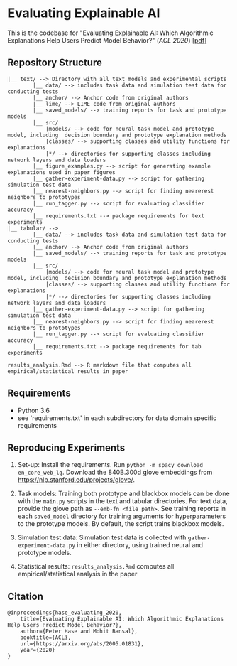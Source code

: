 # Evaluating Explainable AI
This is the codebase for "Evaluating Explainable AI: Which Algorithmic Explanations Help Users Predict Model Behavior?" (*ACL 2020*) [[pdf]](https://arxiv.org/abs/2005.01831)  

## Repository Structure

```
|__ text/ --> Directory with all text models and experimental scripts
        |__ data/ --> includes task data and simulation test data for conducting tests
        |__ anchor/ --> Anchor code from original authors
        |__ lime/ --> LIME code from original authors
        |__ saved_models/ --> training reports for task and prototype models
        |__ src/
            |models/ --> code for neural task model and prototype model, including  decision boundary and prototype explanation methods 
            |classes/ --> supporting classes and utility functions for explanations
            |*/ --> directories for supporting classes including network layers and data loaders
        |__ figure_examples.py --> script for generating example explanations used in paper figures
        |__ gather-experiment-data.py --> script for gathering simulation test data
        |__ nearest-neighbors.py --> script for finding nearerest neighbors to prototypes
        |__ run_tagger.py --> script for evaluating classifier accuracy
        |__ requirements.txt --> package requirements for text experiments       
|__ tabular/ -->
        |__ data/ --> includes task data and simulation test data for conducting tests
        |__ anchor/ --> Anchor code from original authors
        |__ saved_models/ --> training reports for task and prototype models
        |__ src/
            |models/ --> code for neural task model and prototype model, including  decision boundary and prototype explanation methods 
            |classes/ --> supporting classes and utility functions for explanations
            |*/ --> directories for supporting classes including network layers and data loaders
        |__ gather-experiment-data.py --> script for gathering simulation test data
        |__ nearest-neighbors.py --> script for finding nearerest neighbors to prototypes
        |__ run_tagger.py --> script for evaluating classifier accuracy
        |__ requirements.txt --> package requirements for tab experiments

results_analysis.Rmd --> R markdown file that computes all empirical/statistical results in paper

```

## Requirements

- Python 3.6
- see 'requirements.txt' in each subdirectory for data domain specific requirements

## Reproducing Experiments 

1. Set-up: Install the requirements. Run `python -m spacy download en_core_web_lg`. Download the 840B.300d glove embeddings from https://nlp.stanford.edu/projects/glove/. 

2. Task models: Training both prototype and blackbox models can be done with the `main.py` scripts in the text and tabular directories. For text data, provide the glove path as `--emb-fn <file_path>`. See training reports in each `saved_model` directory for training arguments for hyperparameters to the prototype models. By default, the script trains blackbox models.

3. Simulation test data: Simulation test data is collected with `gather-experiment-data.py` in either directory, using trained neural and prototype models.

4. Statistical results: `results_analysis.Rmd` computes all empirical/statistical analysis in the paper

## Citation

```
@inproceedings{hase_evaluating_2020,
    title={Evaluating Explainable AI: Which Algorithmic Explanations Help Users Predict Model Behavior?},
    author={Peter Hase and Mohit Bansal},
    booktitle={ACL},
    url={https://arxiv.org/abs/2005.01831},
    year={2020}
}
```


